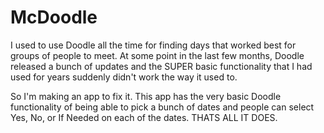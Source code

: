 # McDoodle

I used to use Doodle all the time for finding days that worked best for groups of people to meet. At some point in the last few months, Doodle released a bunch of updates and the SUPER basic functionality that I had used for years suddenly didn't work the way it used to.

So I'm making an app to fix it. This app has the very basic Doodle functionality of being able to pick a bunch of dates and people can select Yes, No, or If Needed on each of the dates. THATS ALL IT DOES.
